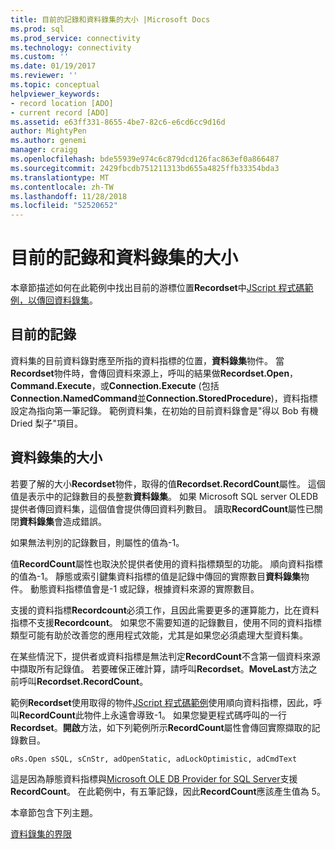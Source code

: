 ```yaml
---
title: 目前的記錄和資料錄集的大小 |Microsoft Docs
ms.prod: sql
ms.prod_service: connectivity
ms.technology: connectivity
ms.custom: ''
ms.date: 01/19/2017
ms.reviewer: ''
ms.topic: conceptual
helpviewer_keywords:
- record location [ADO]
- current record [ADO]
ms.assetid: e63ff331-8655-4be7-82c6-e6cd6cc9d16d
author: MightyPen
ms.author: genemi
manager: craigg
ms.openlocfilehash: bde55939e974c6c879dcd126fac863ef0a866487
ms.sourcegitcommit: 2429fbcdb751211313bd655a4825ffb33354bda3
ms.translationtype: MT
ms.contentlocale: zh-TW
ms.lasthandoff: 11/28/2018
ms.locfileid: "52520652"
---
```

# <a name="current-record-and-size-of-recordset"></a>目前的記錄和資料錄集的大小
本章節描述如何在此範例中找出目前的游標位置**Recordset**中[JScript 程式碼範例，以傳回資料錄集](../../../ado/guide/data/jscript-code-example-to-return-a-recordset.md)。  
  
## <a name="current-record"></a>目前的記錄  
 資料集的目前資料錄對應至所指的資料指標的位置，**資料錄集**物件。 當**Recordset**物件時，會傳回資料來源上，呼叫的結果做**Recordset.Open**， **Command.Execute**，或**Connection.Execute** (包括**Connection.NamedCommand**並**Connection.StoredProcedure**)，資料指標設定為指向第一筆記錄。 範例資料集，在初始的目前資料錄會是"得以 Bob 有機 Dried 梨子"項目。  
  
## <a name="size-of-recordset"></a>資料錄集的大小  
 若要了解的大小**Recordset**物件，取得的值**Recordset.RecordCount**屬性。 這個值是表示中的記錄數目的長整數**資料錄集**。 如果 Microsoft SQL server OLEDB 提供者傳回資料集，這個值會提供傳回資料列數目。 讀取**RecordCount**屬性已關閉**資料錄集**會造成錯誤。  
  
 如果無法判別的記錄數目，則屬性的值為-1。  
  
 值**RecordCount**屬性也取決於提供者使用的資料指標類型的功能。 順向資料指標的值為-1。 靜態或索引鍵集資料指標的值是記錄中傳回的實際數目**資料錄集**物件。 動態資料指標值會是-1 或記錄，根據資料來源的實際數目。  
  
 支援的資料指標**Recordcount**必須工作，且因此需要更多的運算能力，比在資料指標不支援**Recordcount**。 如果您不需要知道的記錄數目，使用不同的資料指標類型可能有助於改善您的應用程式效能，尤其是如果您必須處理大型資料集。  
  
 在某些情況下，提供者或資料指標是無法判定**RecordCount**不含第一個資料來源中擷取所有記錄值。 若要確保正確計算，請呼叫**Recordset**。**MoveLast**方法之前呼叫**Recordset.RecordCount**。  
  
 範例**Recordset**使用取得的物件[JScript 程式碼範例](../../../ado/guide/data/jscript-code-example-to-return-a-recordset.md)使用順向資料指標，因此，呼叫**RecordCount**此物件上永遠會導致-1。 如果您變更程式碼呼叫的一行**Recordset**。**開啟**方法，如下列範例所示**RecordCount**屬性會傳回實際擷取的記錄數目。  
  
```  
oRs.Open sSQL, sCnStr, adOpenStatic, adLockOptimistic, adCmdText   
```  
  
 這是因為靜態資料指標與[Microsoft OLE DB Provider for SQL Server](../../../ado/guide/appendixes/microsoft-ole-db-provider-for-sql-server.md)支援**RecordCount**。 在此範例中，有五筆記錄，因此**RecordCount**應該產生值為 5。  
  
 本章節包含下列主題。  
  
 [資料錄集的界限](../../../ado/guide/data/boundaries-of-a-recordset.md)
